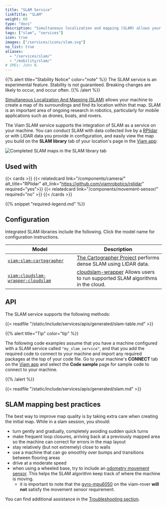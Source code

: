 ```yaml
---
title: "SLAM Service"
linkTitle: "SLAM"
weight: 60
type: "docs"
description: "Simultaneous localization and mapping (SLAM) allows your machine to create a map of its surroundings and find its location within that map."
tags: ["slam", "services"]
icon: true
images: ["/services/icons/slam.svg"]
no_list: true
aliases:
  - "/services/slam/"
  - "/mobility/slam/"
# SMEs: John N.
---
```


{{% alert title="Stability Notice" color="note" %}}
The SLAM service is an experimental feature.
Stability is not guaranteed.
Breaking changes are likely to occur, and occur often.
{{% /alert %}}

[Simultaneous Localization And Mapping (SLAM)](https://en.wikipedia.org/wiki/Simultaneous_localization_and_mapping) allows your machine to create a map of its surroundings and find its location within that map.
SLAM is an important area of ongoing research in robotics, particularly for mobile applications such as drones, boats, and rovers.

The Viam SLAM service supports the integration of SLAM as a service on your machine.
You can conduct SLAM with data collected live by a [RPlidar](https://github.com/viamrobotics/rplidar) or with LIDAR data you provide in configuration, and easily view the map you build on the **SLAM library** tab of your location's page in the [Viam app](https://app.viam.com):

![Completed SLAM maps in the SLAM library tab](/services/slam/view-map-page.png)

## Used with

<!-- markdownlint-disable MD034 -->

{{< cards >}}
{{< relatedcard link="/components/camera/" alt_title="RPlidar" alt_link="https://github.com/viamrobotics/rplidar" required="yes">}}
{{< relatedcard link="/components/movement-sensor/" required="no" >}}
{{< /cards >}}

{{% snippet "required-legend.md" %}}

## Configuration

Integrated SLAM libraries include the following.
Click the model name for configuration instructions.

<!-- prettier-ignore -->
| Model | Description |
| ----- | ----------- |
| [`viam:slam:cartographer`](cartographer/) | [The Cartographer Project](https://github.com/cartographer-project) performs dense SLAM using LIDAR data. |
| [`viam:cloudslam-wrapper:cloudslam`](cloudslam/) | [cloudslam-wrapper](https://github.com/viam-modules/cloudslam-wrapper) Allows users to run supported SLAM algorithms in the cloud. |

## API

The SLAM service supports the following methods:

{{< readfile "/static/include/services/apis/generated/slam-table.md" >}}

{{% alert title="Tip" color="tip" %}}

The following code examples assume that you have a machine configured with a SLAM service called `"my_slam_service"`, and that you add the required code to connect to your machine and import any required packages at the top of your code file.
Go to your machine's **CONNECT** tab on the [Viam app](https://app.viam.com) and select the **Code sample** page for sample code to connect to your machine.

{{% /alert %}}

{{< readfile "/static/include/services/apis/generated/slam.md" >}}

## SLAM mapping best practices

The best way to improve map quality is by taking extra care when creating the initial map.
While in a slam session, you should:

- turn gently and gradually, completely avoiding sudden quick turns
- make frequent loop closures, arriving back at a previously mapped area so the machine can correct for errors in the map layout
- stay relatively (but not extremely) close to walls
- use a machine that can go smoothly over bumps and transitions between flooring areas
- drive at a moderate speed
- when using a wheeled base, try to include an [odometry movement sensor](/components/movement-sensor/wheeled-odometry). This helps the SLAM algorithm keep track of where the machine is moving.
  - it is important to note that the [gyro-mpu6050](/components/movement-sensor/mpu6050) on the viam-rover **will not** satisfy the movement sensor requirement.

You can find additional assistance in the [Troubleshooting section](/appendix/troubleshooting/).
